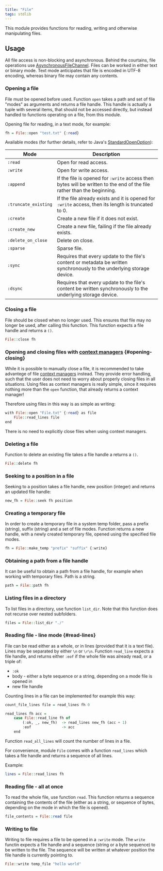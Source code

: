 ```yaml
---
title: "File"
tags: stdlib
---
```


This module provides functions for reading, writing and otherwise manipulating files.

## Usage
All file access is non-blocking and asynchronous. Behind the courtains, file operations use [AsynchronousFileChannel](https://docs.oracle.com/en/java/javase/11/docs/api/java.base/java/nio/channels/AsynchronousFileChannel.html).
Files can be worked in either text or binary mode. Text mode anticipates that file is encoded in UTF-8 encoding, whereas binary file may contain any contents.

### Opening a file
File must be opened before used. Function `open` takes a path and set of file "modes" as arguments and returns a file handle. This handle is actually a tuple with several items, that should not be accessed directly, but instead handled to functions operating on a file, from this module.

Opening file for reading, in a text mode, for example:

```haskell
fh = File::open "test.txt" {:read}
```

Available modes (for further details, refer to Java's [StandardOpenOption](https://docs.oracle.com/en/java/javase/11/docs/api/java.base/java/nio/file/StandardOpenOption.html)):

| Mode | Description |
| ---- | ----------- |
| `:read` | Open for read access. |
| `:write`| Open for write access. |
| `:append` | If the file is opened for `:write` access then bytes will be written to the end of the file rather than the beginning. |
| `:truncate_existing` | If the file already exists and it is opened for `:write` access, then its length is truncated to 0. |
| `:create` | Create a new file if it does not exist. |
| `:create_new` | Create a new file, failing if the file already exists. |
| `:delete_on_close` | Delete on close. |
| `:sparse` | Sparse file. |
| `:sync` | Requires that every update to the file's content or metadata be written synchronously to the underlying storage device. |
| `:dsync` | Requires that every update to the file's content be written synchronously to the underlying storage device. |

### Closing a file
File should be closed when no longer used. This ensures that file may no longer be used, after calling this function. This function expects a file handle and returns a `()`.

```haskell
File::close fh
```

### Opening and closing files with [context managers](/features/resource-management#context-managers) {#opening-closing}
While it is possible to manually close a file, it is recommended to take advantege of file [context managers](/docs/resource-management.md#context-managers) instead. They provide error handling, such that the user does not need to worry about properly closing files in all situations. Using files as context managers is really simple, since it requires nothing more than the `open` function, that already returns a context manager!

Therefore using files in this way is as simple as writing:
```haskell
with File::open "File.txt" {:read} as file
    File::read_lines file
end
```

There is no need to explicitly close files when using context managers.

### Deleting a file
Function to delete an existing file takes a file handle a returns a `()`.

```haskell
File::delete fh
```

### Seeking to a position in a file
Seeking to a position takes a file handle, new position (integer) and returns an updated file handle:

```haskell
new_fh = File::seek fh position
```

### Creating a temporary file
In order to create a temporary file in a system temp folder, pass a prefix (string), suffix (string) and a set of file modes. Function returns a new handle, with a newly created temporary file, opened using the specified file modes.

```haskell
fh = File::make_temp "prefix" "suffix" {:write}
```

### Obtaining a path from a file handle
It can be useful to obtain a path from a file handle, for example when working with temporary files. Path is a string.

```haskell
path = File::path fh
```

### Listing files in a directory
To list files in a directory, use function `list_dir`. Note that this function does not recurse over nested subfolders.

```haskell
files = File::list_dir "./"
```

### Reading file - line mode {#read-lines}
File can be read either as a whole, or in lines (provided that it is a text file). Lines may be separated by either `\n` or `\r\n`. Function `read_line` expects a file handle, and returns either `:eof` if the whole file was already read, or a triple of:
* `:ok`
* body - either a byte sequence or a string, depending on a mode file is opened in
* new file handle

Counting lines in a file can be implemented for example this way:

```haskell
count_file_lines file = read_lines fh 0

read_lines fh acc =
    case File::read_line fh of
        (:ok, _, new_fh)  -> read_lines new_fh (acc + 1)
        :eof              -> acc
    end
```

Function `read_all_lines` will count the number of lines in a file.

For convenience, module `File` comes with a function `read_lines` which takes a file handle and returns a sequence of all lines.

Example:
```haskell
lines = File::read_lines fh
```

### Reading file - all at once
To read the whole file, use function `read`. This function returns a sequence containing the contents of the file (either as a string, or sequence of bytes, depending on the mode in which the file is opened).

```haskell
file_contents = File::read file
```

### Writing to file
Writing to file requires a file to be opened in a `:write` mode. The `write` functin expects a file handle and a sequence (string or a byte sequence) to be written to the file.
The sequence will be written at whatever position the file handle is currently pointing to.

```haskell
File::write temp_file "hello world"
```
